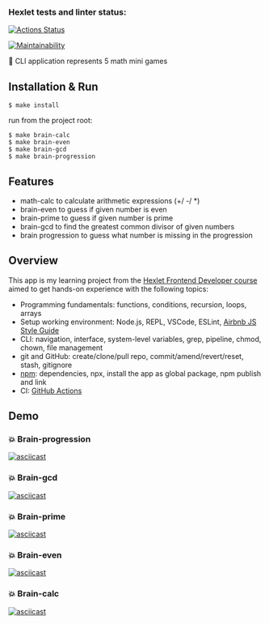 ### Hexlet tests and linter status:

[![Actions Status](https://github.com/Kursakov92/frontend-project-44/workflows/hexlet-check/badge.svg)](https://github.com/Kursakov92/frontend-project-44/actions)

[![Maintainability](https://api.codeclimate.com/v1/badges/7a32facf3898fcdeccf5/maintainability)](https://codeclimate.com/github/Kursakov92/frontend-project-44/maintainability)

🎉 CLI application represents 5 math mini games

## Installation & Run
```
$ make install
```
run from the project root:
```
$ make brain-calc
$ make brain-even
$ make brain-gcd
$ make brain-progression
```

## Features
- math-calc to calculate arithmetic expressions (+/ -/ *)
- brain-even to guess if given number is even
- brain-prime to guess if given number is prime
- brain-gcd to find the greatest common divisor of given numbers
- brain progression to guess what number is missing in the progression

## Overview
This app is my learning project from the [Hexlet Frontend Developer course](https://hexlet.io) aimed to get hands-on experience with the following topics:
- Programming fundamentals: functions, conditions, recursion, loops, arrays
- Setup working environment: Node.js, REPL, VSCode, ESLint, [Airbnb JS Style Guide](https://github.com/airbnb/javascript)
- CLI: navigation, interface, system-level variables, grep, pipeline, chmod, chown, file management
- git and GitHub: create/clone/pull repo, commit/amend/revert/reset, stash, gitignore
- [npm](https://www.npmjs.com/): dependencies, npx, install the app as global package, npm publish and link
- CI: [GitHub Actions](https://github.com/ola-9/frontend-project-lvl1/blob/main/.github/workflows/linter.yml)

## Demo
### 💥 Brain-progression
[![asciicast](https://asciinema.org/a/FIf6IPZsbRIx9ItkGSg44oLGt.svg)](https://asciinema.org/a/FIf6IPZsbRIx9ItkGSg44oLGt)

### 💥 Brain-gcd
[![asciicast](https://asciinema.org/a/bzyEmSZGUyqwFMt6EHMn81xvh.svg)](https://asciinema.org/a/bzyEmSZGUyqwFMt6EHMn81xvh)

### 💥 Brain-prime
[![asciicast](https://asciinema.org/a/NtlCVrGd6t2UvKFHzy3R8CiG2.svg)](https://asciinema.org/a/NtlCVrGd6t2UvKFHzy3R8CiG2)

### 💥 Brain-even
[![asciicast](https://asciinema.org/a/Kdd0H4g5oONyColO5QdViHGY9.svg)](https://asciinema.org/a/Kdd0H4g5oONyColO5QdViHGY9)

### 💥 Brain-calc
[![asciicast](https://asciinema.org/a/GqaxC9x05HvNS5PggucYmwa2B.svg)](https://asciinema.org/a/GqaxC9x05HvNS5PggucYmwa2B)